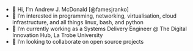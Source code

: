 - 👋 Hi, I’m Andrew J. McDonald [@famesjranko]
- 👀 I’m interested in programming, networking, virtualisation, cloud infrastructure, and all things linux, bash, and python
- 🌱 I’m currently working as a Systems Delivery Engineer @ The Digital Innovation Hub, La Trobe University
- 💞️ I’m looking to collaborate on open source projects

<!---
famesjranko/famesjranko is a ✨ special ✨ repository because its `README.md` (this file) appears on your GitHub profile.
You can click the Preview link to take a look at your changes.
--->
